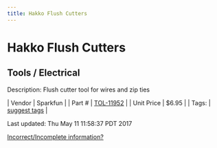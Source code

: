 ```yaml
---
title: Hakko Flush Cutters
---
```


# Hakko Flush Cutters
## Tools / Electrical
Description: 	Flush cutter tool for wires and zip ties 

| Vendor | Sparkfun | 
| Part # | [TOL-11952](https://www.sparkfun.com/products/11952) | 
| Unit Price | $6.95 | 
| Tags: | [suggest tags](https://docs.google.com/forms/d/e/1FAIpQLSeWyY8v3RgOty-MyWmh9U0iivNYN_molChYyS-0U-o-kOAv_g/viewform) | 

Last updated: Thu May 11 11:58:37 PDT 2017

 [Incorrect/Incomplete information?](https://docs.google.com/forms/d/e/1FAIpQLSeWyY8v3RgOty-MyWmh9U0iivNYN_molChYyS-0U-o-kOAv_g/viewform)